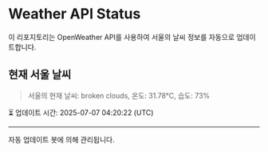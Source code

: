 
# Weather API Status

이 리포지토리는 OpenWeather API를 사용하여 서울의 날씨 정보를 자동으로 업데이트합니다.

## 현재 서울 날씨
> 서울의 현재 날씨: broken clouds, 온도: 31.78°C, 습도: 73%

⏳ 업데이트 시간: 2025-07-07 04:20:22 (UTC)

---
자동 업데이트 봇에 의해 관리됩니다.
